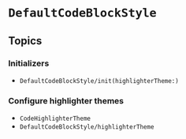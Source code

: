 # ``DefaultCodeBlockStyle``

## Topics

### Initializers

- ``DefaultCodeBlockStyle/init(highlighterTheme:)``

### Configure highlighter themes

- ``CodeHighlighterTheme``
- ``DefaultCodeBlockStyle/highlighterTheme``
